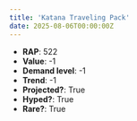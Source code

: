 ```yaml
---
title: 'Katana Traveling Pack'
date: 2025-08-06T00:00:00Z
---
```

- **RAP**: 522
- **Value**: -1
- **Demand level**: -1
- **Trend**: -1
- **Projected?**: True
- **Hyped?**: True
- **Rare?**: True
